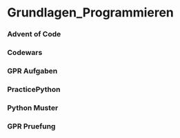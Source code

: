 # Grundlagen_Programmieren
### Advent of Code
### Codewars
### GPR Aufgaben
### PracticePython
### Python Muster
### GPR Pruefung
